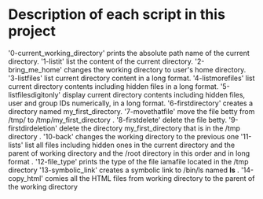 # Description of each script in this project
'0-current_working_directory' prints the absolute path name of the current directory.
'1-listit' list the content of the current directory.
'2-bring_me_home' changes the working directory to user's home directory.
'3-listfiles' list current directory content in a long format.
'4-listmorefiles' list current directory contents including hidden files in a long format.
'5-listfilesdigitonly' display current directory contents including hidden files, user and group IDs numerically, in a long format.
'6-firstdirectory' creates a directory named my_first_directory.
'7-movethatfile' move the file betty from /tmp/ to /tmp/my_first_directory .
'8-firstdelete' delete the file betty.
'9-firstdirdeletion' delete the directory my_first_directory that is in the /tmp directory .
'10-back' changes the working directory to the previous one
'11-lists' list all files including hidden ones in the current directory and the parent of working directory and the /root directory in this order and in long format .
'12-file_type' prints the type of the file iamafile located in the /tmp directory
'13-symbolic_link' creates a symbolic link to /bin/ls named __ls__ .
'14-copy_html' comies all the HTML files from working directory to the parent of the working directory
